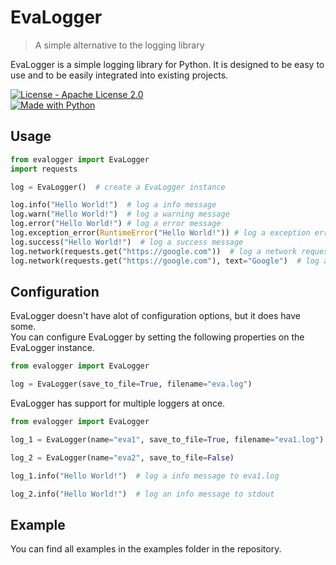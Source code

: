 # EvaLogger
> A simple alternative to the logging library

EvaLogger is a simple logging library for Python. It is designed to be easy to use and to be easily integrated into existing projects.    
    
[![License - Apache License 2.0](https://img.shields.io/badge/License-Apache_License_2.0-2ea44f)](https://github.com/Tevtongermany/EvaLogger/blob/main/LICENSE)  
[![Made with Python](https://img.shields.io/badge/Python-blue?logo=python&logoColor=white)](https://python.org "Go to Python homepage")

Usage
-----

```python
from evalogger import EvaLogger
import requests

log = EvaLogger()  # create a EvaLogger instance

log.info("Hello World!")  # log a info message
log.warn("Hello World!")  # log a warning message
log.error("Hello World!") # log a error message
log.exception_error(RuntimeError("Hello World!")) # log a exception error message
log.success("Hello World!")  # log a success message
log.network(requests.get("https://google.com"))  # log a network request
log.network(requests.get("https://google.com"), text="Google")  # log a network request with a custom name

```
Configuration
-------------
EvaLogger doesn't have alot of configuration options, but it does have some.    
You can configure EvaLogger by setting the following properties on the EvaLogger instance.
```python
from evalogger import EvaLogger

log = EvaLogger(save_to_file=True, filename="eva.log")
```
EvaLogger has support for multiple loggers at once.
```python
from evalogger import EvaLogger

log_1 = EvaLogger(name="eva1", save_to_file=True, filename="eva1.log")

log_2 = EvaLogger(name="eva2", save_to_file=False)

log_1.info("Hello World!")  # log a info message to eva1.log

log_2.info("Hello World!")  # log an info message to stdout
```

Example
-------
You can find all examples in the examples folder in the repository.



